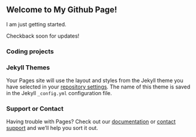 ## **Welcome to My Github Page!**

I am just getting started.

Checkback soon for updates!


### **Coding projects** 



### Jekyll Themes

Your Pages site will use the layout and styles from the Jekyll theme you have selected in your [repository settings](https://github.com/katierhood/kt.github.io/settings). The name of this theme is saved in the Jekyll `_config.yml` configuration file.

### Support or Contact

Having trouble with Pages? Check out our [documentation](https://help.github.com/categories/github-pages-basics/) or [contact support](https://github.com/contact) and we’ll help you sort it out.
